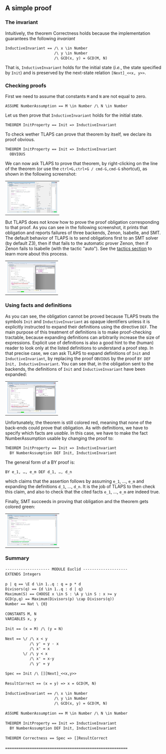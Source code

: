 <!DOCTYPE html PUBLIC "-//W3C//DTD XHTML 1.0 Transitional//EN" "http://www.w3.org/TR/xhtml1/DTD/xhtml1-transitional.dtd">
<html xmlns="http://www.w3.org/1999/xhtml" xml:lang="en-US" lang="en-US">
<head>
<meta http-equiv="Content-Type" content="text/html; charset=utf-8" />
<link rel="stylesheet" type="text/css" id="ss"/>
<title>TLA+ Proof System</title>
</head>
<body onload="tla_display()">
<script type="text/javascript">
  var baseurl = (document.URL.match (/.*[\\\/]content[\\\/]/))[0]
  baseurl = baseurl.slice (0, baseurl.length - "content/".length)
  document.getElementById('ss').href = baseurl + 'assets/css/common.css'
  document.write ('\x3Cscript type="text/javascript" src="'
                  + baseurl + 'assets/header.js">\x3C/script>')
</script>

<!-- DO NOT EDIT ABOVE THIS LINE, DO NOT REMOVE THIS LINE -->


## A simple proof
<div class="hr"></div>


### The invariant
<div class="hr"></div>

Intuitively, the theorem Correctness holds because the implementation
guarantees the following *invariant*

```tla
InductiveInvariant == /\ x \in Number
                      /\ y \in Number
                      /\ GCD(x, y) = GCD(M, N)
```

That is, `InductiveInvariant` holds for the initial state (*i.e.*, the
state specified by `Init`) and is preserved by the next-state relation
`[Next]_<<x, y>>`.


### Checking proofs
<div class="hr"></div>

First we need to assume that constants `M` and `N` are not equal to zero.

```tla
ASSUME NumberAssumption == M \in Number /\ N \in Number
```

Let us then prove that `InductiveInvariant` holds for the initial state.

```tla
THEOREM InitProperty == Init => InductiveInvariant
```

To check wether TLAPS can prove that theorem by itself, we declare its
proof obvious.

```tla
THEOREM InitProperty == Init => InductiveInvariant
  OBVIOUS
```

We can now ask TLAPS to prove that theorem, by right-clicking on the
line of the theorem (or use the `ctrl+G,ctrl+G / cmd-G,cmd-G` shortcut),
as shown in the following screenshot:

<div class="bg">

|                                                                  |
|------------------------------------------------------------------|
| [![screenshot](screenshots/prove1s.png)](screenshots/prove1.png) |

</div>

But TLAPS does not know how to prove the proof obligation corresponding
to that proof. As you can see in the following screenshot, it prints
that obligation and reports failures of three backends, Zenon, Isabelle,
and SMT. The default behavior of TLAPS is to send obligations first to
an SMT solver (by default Z3), then if that fails to the automatic
prover Zenon, then if Zenon fails to Isabelle (with the tactic "auto").
See the [tactics section](tactics.html) to learn more about this
process.

<div class="bg">

|                                                                  |
|------------------------------------------------------------------|
| [![screenshot](screenshots/prove2s.png)](screenshots/prove2.png) |

</div>


### Using facts and definitions
<div class="hr"></div>

As you can see, the obligation cannot be proved because TLAPS treats the
symbols `Init` and `InductiveInvariant` as opaque identifiers unless it is
explicitly instructed to expand their definitions using the directive
`DEF`. The main purpose of this treatment of definitions is to make
proof-checking tractable, because expanding definitions can arbitrarily
increase the size of expressions. Explicit use of definitions is also a
good hint to the (human) reader to look only at the listed definitions
to understand a proof step. In that precise case, we can ask TLAPS to
expand definitions of `Init` and `InductiveInvariant`, by replacing the
proof `OBVIOUS` by the proof `BY DEF Init, InductiveInvariant`. You can see
that, in the obligation sent to the backends, the definitions of `Init`
and `InductiveInvariant` have been expanded:

<div class="bg">

|                                                                  |
|------------------------------------------------------------------|
| [![screenshot](screenshots/prove3s.png)](screenshots/prove3.png) |

</div>

Unfortunately, the theorem is still colored red, meaning that none of
the back-ends could prove that obligation. As with definitions, we have
to specify which facts are *usable*. In this case, we have to make the
fact NumberAssumption usable by changing the proof to:

```tla
THEOREM InitProperty == Init => InductiveInvariant
  BY NumberAssumption DEF Init, InductiveInvariant
```

The general form of a BY proof is:

```tla
BY e_1, …, e_m DEF d_1, …, d_n
```

which claims that the assertion follows by assuming `e_1`, …, `e_m` and
expanding the definitions `d_1`, …, `d_n`. It is the job of TLAPS to
then check this claim, and also to check that the cited facts
`e_1`, …, `e_m` are indeed true.

Finally, SMT succeeds in proving that obligation and the theorem gets
colored green:

<div class="bg">

|                                                                  |
|------------------------------------------------------------------|
| [![screenshot](screenshots/prove4s.png)](screenshots/prove4.png) |

</div>


### Summary
<div class="hr"></div>

```tla
-------------------- MODULE Euclid --------------------
EXTENDS Integers

p | q == \E d \in 1..q : q = p * d
Divisors(q) == {d \in 1..q : d | q}
Maximum(S) == CHOOSE x \in S : \A y \in S : x >= y
GCD(p,q) == Maximum(Divisors(p) \cap Divisors(q))
Number == Nat \ {0}

CONSTANTS M, N
VARIABLES x, y

Init == (x = M) /\ (y = N)

Next == \/ /\ x < y
           /\ y' = y - x
           /\ x' = x
        \/ /\ y < x
           /\ x' = x-y
           /\ y' = y

Spec == Init /\ [][Next]_<<x,y>>

ResultCorrect == (x = y) => x = GCD(M, N)

InductiveInvariant == /\ x \in Number
                      /\ y \in Number
                      /\ GCD(x, y) = GCD(M, N)

ASSUME NumberAssumption == M \in Number /\ N \in Number

THEOREM InitProperty == Init => InductiveInvariant
  BY NumberAssumption DEF Init, InductiveInvariant

THEOREM Correctness == Spec => []ResultCorrect

=======================================================
```


<!-- DO NOT EDIT BELOW THIS LINE, DO NOT REMOVE THIS LINE -->

<script type="text/javascript">
  document.write ('\x3Cscript type="text/javascript" src="'
                  + baseurl + 'assets/footer.js">\x3C/script>')
</script>
</body>
</html>
